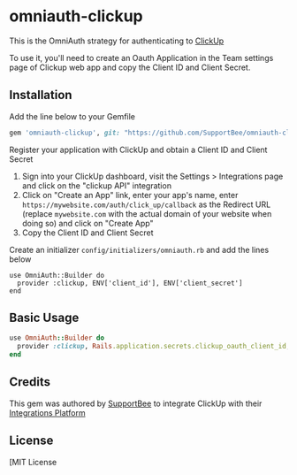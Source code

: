 # omniauth-clickup

This is the OmniAuth strategy for authenticating to [ClickUp](https://www.clickup.com)

To use it, you'll need to create an Oauth Application in the Team settings page of Clickup web app and copy the Client ID and Client Secret.

## Installation

Add the line below to your Gemfile

```ruby
gem 'omniauth-clickup', git: "https://github.com/SupportBee/omniauth-clickup"
```

Register your application with ClickUp and obtain a Client ID and Client Secret

1. Sign into your ClickUp dashboard, visit the Settings > Integrations page and click on the "clickup API" integration
2. Click on "Create an App" link, enter your app's name, enter `https://mywebsite.com/auth/click_up/callback` as the Redirect URL (replace `mywebsite.com` with the actual domain of your website when doing so) and click on "Create App"
3. Copy the Client ID and Client Secret

Create an initializer `config/initializers/omniauth.rb` and add the lines below

```
use OmniAuth::Builder do
  provider :clickup, ENV['client_id'], ENV['client_secret']
end
```

## Basic Usage

```ruby
use OmniAuth::Builder do
  provider :clickup, Rails.application.secrets.clickup_oauth_client_id, Rails.application.secrets.clickup_oauth_client_secret
end
```

## Credits

This gem was authored by [SupportBee](https://supportbee.com/) to integrate ClickUp with their [Integrations Platform](https://github.com/SupportBee/SupportBee-Apps)

## License

[MIT License
